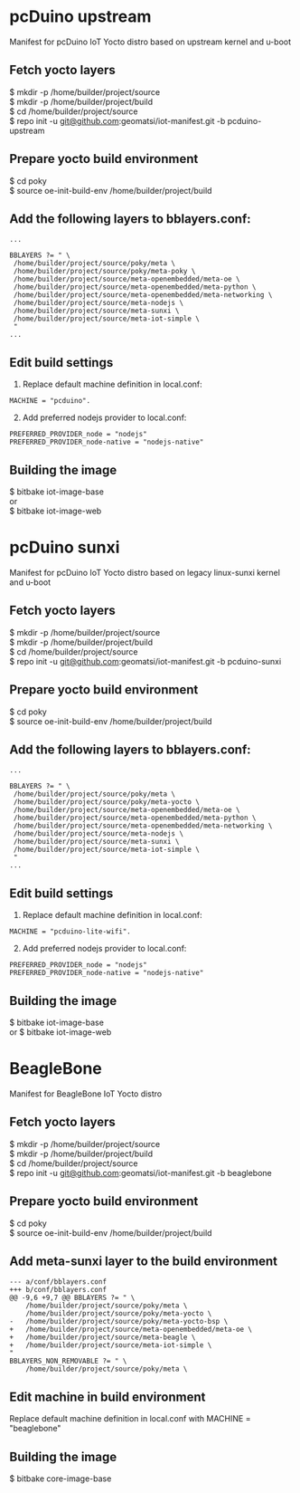 # pcDuino upstream
Manifest for pcDuino IoT Yocto distro based on upstream kernel and u-boot

## Fetch yocto layers

$ mkdir -p /home/builder/project/source  
$ mkdir -p /home/builder/project/build  
$ cd /home/builder/project/source  
$ repo init -u git@github.com:geomatsi/iot-manifest.git -b pcduino-upstream  

## Prepare yocto build environment

$ cd poky  
$ source oe-init-build-env /home/builder/project/build  

## Add the following layers to bblayers.conf:

```
...

BBLAYERS ?= " \
 /home/builder/project/source/poky/meta \
 /home/builder/project/source/poky/meta-poky \
 /home/builder/project/source/meta-openembedded/meta-oe \
 /home/builder/project/source/meta-openembedded/meta-python \
 /home/builder/project/source/meta-openembedded/meta-networking \
 /home/builder/project/source/meta-nodejs \
 /home/builder/project/source/meta-sunxi \
 /home/builder/project/source/meta-iot-simple \
 "
...

```

## Edit build settings

1. Replace default machine definition in local.conf:

```
MACHINE = "pcduino".
```

2. Add preferred nodejs provider to local.conf:

```
PREFERRED_PROVIDER_node = "nodejs"
PREFERRED_PROVIDER_node-native = "nodejs-native"
```

## Building the image

$ bitbake iot-image-base  
or  
$ bitbake iot-image-web  

# pcDuino sunxi
Manifest for pcDuino IoT Yocto distro based on legacy linux-sunxi kernel and u-boot

## Fetch yocto layers

$ mkdir -p /home/builder/project/source  
$ mkdir -p /home/builder/project/build  
$ cd /home/builder/project/source  
$ repo init -u git@github.com:geomatsi/iot-manifest.git -b pcduino-sunxi  

## Prepare yocto build environment

$ cd poky  
$ source oe-init-build-env /home/builder/project/build  

## Add the following layers to bblayers.conf:

```
...

BBLAYERS ?= " \
 /home/builder/project/source/poky/meta \
 /home/builder/project/source/poky/meta-yocto \
 /home/builder/project/source/meta-openembedded/meta-oe \
 /home/builder/project/source/meta-openembedded/meta-python \
 /home/builder/project/source/meta-openembedded/meta-networking \
 /home/builder/project/source/meta-nodejs \
 /home/builder/project/source/meta-sunxi \
 /home/builder/project/source/meta-iot-simple \
 "
...

```

## Edit build settings

1. Replace default machine definition in local.conf:

```
MACHINE = "pcduino-lite-wifi".
```

2. Add preferred nodejs provider to local.conf:

```
PREFERRED_PROVIDER_node = "nodejs"
PREFERRED_PROVIDER_node-native = "nodejs-native"
```

## Building the image

$ bitbake iot-image-base  
or
$ bitbake iot-image-web  

# BeagleBone
Manifest for BeagleBone IoT Yocto distro

## Fetch yocto layers

$ mkdir -p /home/builder/project/source  
$ mkdir -p /home/builder/project/build  
$ cd /home/builder/project/source  
$ repo init -u git@github.com:geomatsi/iot-manifest.git -b beaglebone  

## Prepare yocto build environment

$ cd poky  
$ source oe-init-build-env /home/builder/project/build  

## Add meta-sunxi layer to the build environment

```
--- a/conf/bblayers.conf
+++ b/conf/bblayers.conf
@@ -9,6 +9,7 @@ BBLAYERS ?= " \
    /home/builder/project/source/poky/meta \
    /home/builder/project/source/poky/meta-yocto \
-   /home/builder/project/source/poky/meta-yocto-bsp \
+   /home/builder/project/source/meta-openembedded/meta-oe \
+   /home/builder/project/source/meta-beagle \
+   /home/builder/project/source/meta-iot-simple \
"
BBLAYERS_NON_REMOVABLE ?= " \
    /home/builder/project/source/poky/meta \
```

## Edit machine in build environment

Replace default machine definition in local.conf with MACHINE = "beaglebone"

## Building the image

$ bitbake core-image-base  
